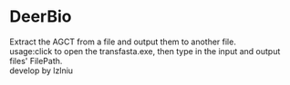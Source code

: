 # DeerBio
 Extract the AGCT from a file and output them to another file.\
 usage:click to open the transfasta.exe, then type in the input and output files' FilePath.\
 develop by lzlniu
 
